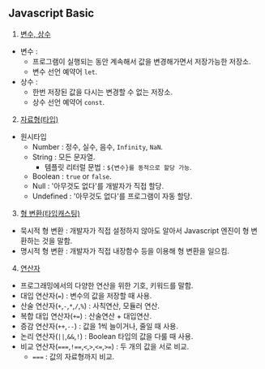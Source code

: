 ## Javascript Basic

1. [변수, 상수](https://github.com/hgene2452/React_Study/blob/main/section01/chapter04.js)

- 변수 :
  - 프로그램이 실행되는 동안 계속해서 값을 변경해가면서 저장가능한 저장소.
  - 변수 선언 예약어 `let`.
- 상수 :
  - 한번 저장된 값을 다시는 변경할 수 없는 저장소.
  - 상수 선언 예약어 `const`.

2. [자료형(타입)](https://github.com/hgene2452/React_Study/blob/main/section01/chapter05.js)

- 원시타입
  - Number : 정수, 실수, 음수, `Infinity`, `NaN`.
  - String : 모든 문자열.
    - 템플릿 리터럴 문법 : `${변수}를 동적으로 할당 가능`.
  - Boolean : `true` or `false`.
  - Null : '아무것도 없다'를 개발자가 직접 할당.
  - Undefined : '아무것도 없다'를 프로그램이 자동 할당.

3. [형 변환(타입캐스팅)](https://github.com/hgene2452/React_Study/blob/main/section01/chapter06.js)

- 묵시적 형 변환 : 개발자가 직접 설정하지 않아도 알아서 Javascript 엔진이 형 변환하는 것을 말함.
- 명시적 형 변환 : 개발자가 직접 내장함수 등을 이용해 형 변환을 일으킴.

4. [연산자]()

- 프로그래밍에서의 다양한 연산을 위한 기호, 키워드를 말함.
- 대입 연산자(`=`) : 변수의 값을 저장할 때 사용.
- 산술 연산자(`+`,`-`,`*`,`/`,`%`) : 사칙연산, 모듈러 연산.
- 복합 대입 연산자(`+=`) : 산술연산 + 대입연산.
- 증감 연산자(`++`,`--`) : 값을 1씩 늘이거나, 줄일 때 사용.
- 논리 연산자(`||`,`&&`,`!`) : Boolean 타입의 값을 다룰 때 사용.
- 비교 연산자(`===`,`!==`,`<`,`>`,`<=`,`>=`) : 두 개의 값을 서로 비교.
  - `===` : 값의 자료형까지 비교.
